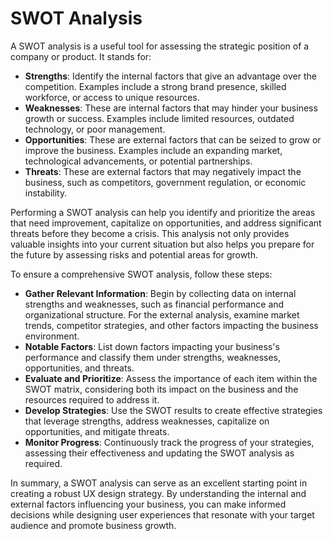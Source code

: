 # SWOT Analysis

A SWOT analysis is a useful tool for assessing the strategic position of a company or product. It stands for:

- **Strengths**: Identify the internal factors that give an advantage over the competition. Examples include a strong brand presence, skilled workforce, or access to unique resources.
- **Weaknesses**: These are internal factors that may hinder your business growth or success. Examples include limited resources, outdated technology, or poor management.
- **Opportunities**: These are external factors that can be seized to grow or improve the business. Examples include an expanding market, technological advancements, or potential partnerships.
- **Threats**: These are external factors that may negatively impact the business, such as competitors, government regulation, or economic instability.

Performing a SWOT analysis can help you identify and prioritize the areas that need improvement, capitalize on opportunities, and address significant threats before they become a crisis. This analysis not only provides valuable insights into your current situation but also helps you prepare for the future by assessing risks and potential areas for growth.

To ensure a comprehensive SWOT analysis, follow these steps:

- **Gather Relevant Information**: Begin by collecting data on internal strengths and weaknesses, such as financial performance and organizational structure. For the external analysis, examine market trends, competitor strategies, and other factors impacting the business environment.
- **Notable Factors**: List down factors impacting your business's performance and classify them under strengths, weaknesses, opportunities, and threats.
- **Evaluate and Prioritize**: Assess the importance of each item within the SWOT matrix, considering both its impact on the business and the resources required to address it.
- **Develop Strategies**: Use the SWOT results to create effective strategies that leverage strengths, address weaknesses, capitalize on opportunities, and mitigate threats.
- **Monitor Progress**: Continuously track the progress of your strategies, assessing their effectiveness and updating the SWOT analysis as required.

In summary, a SWOT analysis can serve as an excellent starting point in creating a robust UX design strategy. By understanding the internal and external factors influencing your business, you can make informed decisions while designing user experiences that resonate with your target audience and promote business growth.
